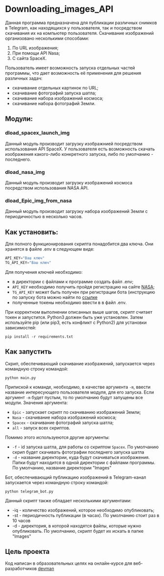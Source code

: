 # Downloading_images_API
Данная программа предназначена для публикации различных снимков в Telegram, как находящихся у пользователя, так и посредством скачивания их на компьютер пользователя. Скачивание изображений организовано несколькими способами:
1. По URL изображения;
2. При помощи API Nasa;
3. С сайта SpaceX.

Пользователь имеет возможность запуска отдельных частей программы, что дает возможность её применения для решения различных задач: 
* скачивание отдельных картинок по URL;
* скачивание фотографий запуска шатла;
* скачивание набора изображений космоса;
* скачивание набора фотографий Земли.

## Модули:
### dload_spacex_launch_img

Данный модуль производит загрузку изображнией посредством использования API SpaceX. У пользователя есть возможность скачать изображения какого-либо конкретного запуска, либо по умолчанию - последнего.

### dload_nasa_img

Данный модуль производит загрузку изображений космоса посредством использования NASA API.

### dload_Epic_img_from_nasa

Данный модуль производит загрузку набора изображений Земли с периодичностью в несколько часов. 

## Как установить:

Для полного функционирования скрипта понадобится два ключа. Они хранятся в файле .env в следующем виде:

```python
API_KEY="Ваш ключ"
TG_API_KEY="Ваш ключ"
```
Для получения ключей необходимо:
* в директории с файлами к программе создать файл .env;
* `API_KEY` необходимо получить пройдя регистрацию на сайте [NASA](https://api.nasa.gov/?Generate%20API%20Key);
* `TG_API_KEY` может быть получен при регистрации бота (инструкцию по запуску бота можно найти по [ссылке](https://way23.ru/%D1%80%D0%B5%D0%B3%D0%B8%D1%81%D1%82%D1%80%D0%B0%D1%86%D0%B8%D1%8F-%D0%B1%D0%BE%D1%82%D0%B0-%D0%B2-telegram.html)
* полученные токены необходимо ввести в в файл .env.

При корректном выполнении описанных выше шагов, скрипт считает токен и запустится. Python3 должен быть уже установлен. Затем используйте pip (или pip3, есть конфликт с Python2) для установки зависимостей:

```
pip install -r requirements.txt
```

## Как запустить

Скрип, обеспечивающий скачивание изображений, запускается через командную строку командой:
```
python main.py
```
Припиской к команде, необходимо, в качестве аргумента `-m`, ввести название интересующего пользователя модуля, для его запуска. Если аргумент `-m` будет пустым, то по умолчанию будут запущены все модули. Значения аргумента:

* `Epic` - запускает скрипт по скачиванию изображений Земли;
* `Nasa` - скачивание набора изображений космоса;
* `Spacex` - скачивание фотографий запуска шатла;
* `all` - запуск всех скриптов.

Помимо этого используеются другие аргументы:
* `-f` - id запуска шатла, для работы со скриптом `Spacex`. По умолчанию скрип будет скачивать фотографии последнего запуска шатла
* `-d` - название директории, куда будут скачиваться изображения. Папки будут находится в одной директории с файлами программы. По умолчанию, название директории "Images"

Бот, обеспечивающий публикацию изображений в Telegram-канал запускается через командную строку командой:
```
python telegram_bot.py
```
Данный скрипт также обладает несколькими аргументами:
* -iq - количество изображений, которое необходимо опубликовать;
* -st - периодичность публикации (в часах). По умолчанию стоит раз в 10 часов
* -d - директория, в которой находятся файлы, которые нужно опубликовать. По умолчанию, скрипт будет их искать в папке "Images"

## Цель проекта

Код написан в образовательных целях на онлайн-курсе для веб-разработчиков [devman](https://devman.org/)



